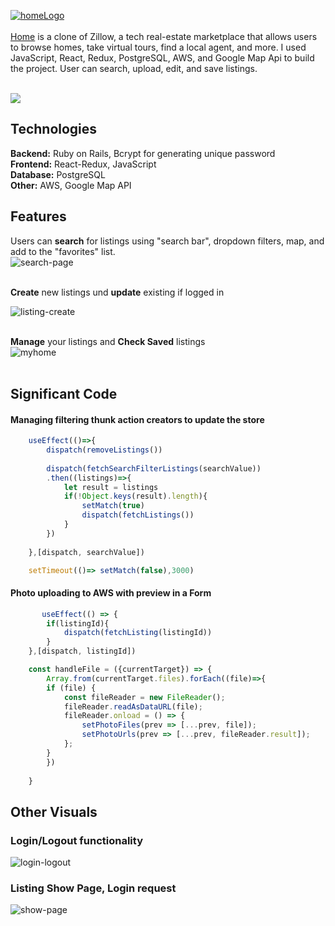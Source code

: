 [![homeLogo](https://user-images.githubusercontent.com/46214277/212250398-fb77b52e-3f22-4afd-9ad5-ba01abab63de.png)](https://home-hi1b.onrender.com/)  <br/> <br/> 
[Home](https://home-hi1b.onrender.com/) is a clone of Zillow, a tech real-estate marketplace that allows users to browse homes, take virtual tours, find a local agent, and more. I used  JavaScript, React, Redux, PostgreSQL, AWS, and Google Map Api to build the project. User can search, upload, edit, and save listings.

<br />

<img src="https://user-images.githubusercontent.com/46214277/212251889-fb5f8684-8f2b-4d1a-a08c-325ab4065600.gif">

## Technologies
**Backend:** Ruby on Rails, Bcrypt for generating unique password <br/>
**Frontend:** React-Redux, JavaScript <br/>
**Database:** PostgreSQL <br/>
**Other:** AWS, Google Map API <br/>

## Features
Users can **search** for listings using "search bar", dropdown filters, map, and add to the "favorites" list. <br />
![search-page](https://user-images.githubusercontent.com/46214277/212255155-60a19f71-48cc-48e4-b1ae-7ec2aecf99ae.gif) <br /><br />

**Create** new listings und **update** existing if logged in <br />

![listing-create](https://user-images.githubusercontent.com/46214277/212255968-b683610a-014f-4876-862f-db35b6b87861.gif) <br /><br />

**Manage** your listings and **Check Saved** listings <br />
![myhome](https://user-images.githubusercontent.com/46214277/212256666-bf00f4d9-9476-4a56-bcca-73ba47179f68.gif) <br /> <br />

## Significant Code
#### Managing filtering thunk action creators to update the store
```javascript
    useEffect(()=>{
        dispatch(removeListings())
 
        dispatch(fetchSearchFilterListings(searchValue))
        .then((listings)=>{
            let result = listings
            if(!Object.keys(result).length){
                setMatch(true)
                dispatch(fetchListings())          
            }
        })
        
    },[dispatch, searchValue])

    setTimeout(()=> setMatch(false),3000)

```

#### Photo uploading to AWS with preview in a Form
```javascript
       useEffect(() => {
        if(listingId){
            dispatch(fetchListing(listingId))
        }
    },[dispatch, listingId])

    const handleFile = ({currentTarget}) => {
        Array.from(currentTarget.files).forEach((file)=>{
        if (file) {
            const fileReader = new FileReader();
            fileReader.readAsDataURL(file);
            fileReader.onload = () => {
                setPhotoFiles(prev => [...prev, file]);
                setPhotoUrls(prev => [...prev, fileReader.result]);
            };
        }
        })
        
    }
```









## Other Visuals

### Login/Logout functionality 
![login-logout](https://user-images.githubusercontent.com/46214277/212258418-1d110d31-ea50-492c-a9ad-dca923ec567c.gif)

### Listing Show Page, Login request
![show-page](https://user-images.githubusercontent.com/46214277/212259198-42e7a85c-69c3-4f08-be6c-28405896fbd1.gif)


